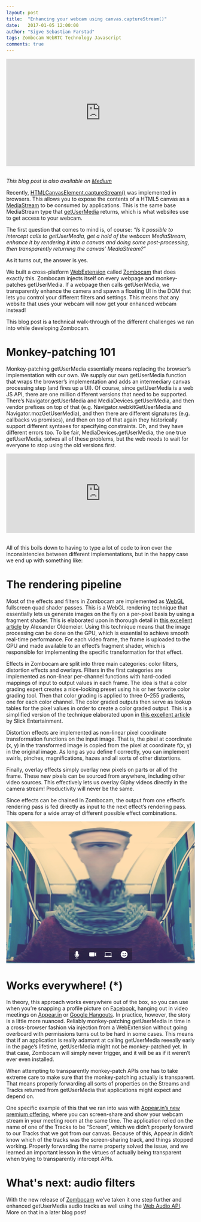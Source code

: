 ```yaml
---
layout: post
title:  "Enhancing your webcam using canvas.captureStream()"
date:   2017-01-05 12:00:00
author: "Sigve Sebastian Farstad"
tags: Zombocam WebRTC Technology Javascript
comments: true
---
```


<div style='position:relative; padding-bottom:57%'><iframe src='https://gfycat.com/ifr/DeterminedLightFerret?referrer=https%3A%2F%2Fmedium.com%2Fmedia%2F52bf1361cb0f67e59a11d67c281361ef%3FpostId%3Dc71e3dca9176' frameborder='0' scrolling='no' width='100%' height='100%' style='position:absolute;top:0;left:0;' allowfullscreen></iframe></div>
<br/>

*This blog post is also available on [Medium](https://medium.com/@zombocam/enhancing-your-webcam-using-canvas-capturestream-c71e3dca9176#.fcu6yn4ft)*

Recently, [HTMLCanvasElement.captureStream()](https://developer.mozilla.org/en-US/docs/Web/API/HTMLCanvasElement/captureStream) was implemented in browsers.
This allows you to expose the contents of a HTML5 canvas as a [MediaStream](https://developer.mozilla.org/en-US/docs/Web/API/Media_Streams_API) to be consumed by applications.
This is the same base MediaStream type that [getUserMedia](https://developer.mozilla.org/en-US/docs/Web/API/MediaDevices/getUserMedia) returns, which is what websites use to get access to your webcam.

The first question that comes to mind is, of course:
*“Is it possible to intercept calls to getUserMedia, get a hold of the webcam MediaStream, enhance it by rendering it into a canvas and doing some post-processing, then transparently returning the canvas’ MediaStream?”*

As it turns out, the answer is yes.

We built a cross-platform [WebExtension](https://developer.mozilla.org/en-US/Add-ons/WebExtensions) called [Zombocam](https://www.zombocam.com) that does exactly this.
Zombocam injects itself on every webpage and monkey-patches getUserMedia.
If a webpage then calls getUserMedia, we transparently enhance the camera and spawn a floating UI in the DOM that lets you control your different filters and settings.
This means that any website that uses your webcam will now get your enhanced webcam instead!

This blog post is a technical walk-through of the different challenges we ran into while developing Zombocam.


# Monkey-patching 101

Monkey-patching getUserMedia essentially means replacing the browser’s implementation with our own.
We supply our own getUserMedia function that wraps the browser’s implementation and adds an intermediary canvas processing step (and fires up a UI).
Of course, since getUserMedia is a web JS API, there are one million different versions that need to be supported.
There’s Navigator.getUserMedia and MediaDevices.getUserMedia, and then vendor prefixes on top of that (e.g. Navigator.webkitGetUserMedia and Navigator.mozGetUserMedia), and then there are different signatures (e.g. callbacks vs promises), and then on top of that again they historically support different syntaxes for specifying constraints.
Oh, and they have different errors too.
To be fair, MediaDevices.getUserMedia, the one true getUserMedia, solves all of these problems, but the web needs to wait for everyone to stop using the old versions first.


<div style='position:relative; padding-bottom:42%'><iframe src='https://gfycat.com/ifr/ColorlessGeneralAmericanwarmblood?referrer=https%3A%2F%2Fmedium.com%2Fmedia%2F0a29e31aa391394e50088082839f0f9f%3FpostId%3Dc71e3dca9176' frameborder='0' scrolling='no' width='100%' height='100%' style='position:absolute;top:0;left:0;' allowfullscreen></iframe></div>
<br/>

All of this boils down to having to type a lot of code to iron over the inconsistencies between different implementations, but in the happy case we end up with something like:


<script src="https://gist.github.com/sigvef/6e5a04c0974e2418f1b10c6b11a79d77.js"></script>

# The rendering pipeline

Most of the effects and filters in Zombocam are implemented as [WebGL](https://developer.mozilla.org/en-US/docs/Web/API/WebGL_API) fullscreen quad shader passes.
This is a WebGL rendering technique that essentially lets us generate images on the fly on a per-pixel basis by using a fragment shader.
This is elaborated upon in thorough detail in [this excellent article](https://blog.mayflower.de/4584-Playing-around-with-pixel-shaders-in-WebGL.html) by Alexander Oldemeier.
Using this technique means that the image processing can be done on the GPU, which is essential to achieve smooth real-time performance.
For each video frame, the frame is uploaded to the GPU and made available to an effect’s fragment shader, which is responsible for implementing the specific transformation for that effect.

<script src="https://gist.github.com/sigvef/cc5f6997000cf1c9a0aad6b1fd3e0425.js"></script>

Effects in Zombocam are split into three main categories: color filters, distortion effects and overlays.
Filters in the first categories are implemented as non-linear per-channel functions with hard-coded mappings of input to output values in each frame.
The idea is that a color grading expert creates a nice-looking preset using his or her favorite color grading tool.
Then that color grading is applied to three 0–255 gradients, one for each color channel.
The color graded outputs then serve as lookup tables for the pixel values in order to create a color graded output.
This is a simplified version of the technique elaborated upon in [this excellent article](http://www.slickentertainment.com/tech/dev-blog-128-color-grading-another-cool-rendering-trick/) by Slick Entertainment.

Distortion effects are implemented as non-linear pixel coordinate transformation functions on the input image.
That is, the pixel at coordinate (x, y) in the transformed image is copied from the pixel at coordinate f(x, y) in the original image.
As long as you define f correctly, you can implement swirls, pinches, magnifications, hazes and all sorts of other distortions.

Finally, overlay effects simply overlay new pixels on parts or all of the frame.
These new pixels can be sourced from anywhere, including other video sources.
This effectively lets us overlay Giphy videos directly in the camera stream!
Productivity will never be the same.

Since effects can be chained in Zombocam, the output from one effect’s rendering pass is fed directly as input to the next effect’s rendering pass.
This opens for a wide array of different possible effect combinations.


<img src="/images/zombocam1.png" alt="Zombocam can turn you into a cyclops if you’re not careful when chaining effects!"/>
<br/>

# Works everywhere! (\*)

In theory, this approach works everywhere out of the box, so you can use when you’re snapping a profile picture on [Facebook](https://facebook.com), hanging out in video meetings on [Appear.in](https://appear.in) or [Google Hangouts](https://hangouts.google.com).
In practice, however, the story is a little more nuanced.
Reliably monkey-patching getUserMedia in time in a cross-browser fashion via injection from a WebExtension without going overboard with permissions turns out to be hard in some cases.
This means that if an application is really adamant at calling getUserMedia reeeally early in the page’s lifetime, getUserMedia might not be monkey-patched yet.
In that case, Zombocam will simply never trigger, and it will be as if it weren’t ever even installed.

When attempting to transparently monkey-patch APIs one has to take extreme care to make sure that the monkey-patching actually is transparent.
That means properly forwarding all sorts of properties on the Streams and Tracks returned from getUserMedia that applications might expect and depend on.

One specific example of this that we ran into was with [Appear.in’s new premium offering](https://appear.in/information/premium/), where you can screen-share and show your webcam stream in your meeting room at the same time.
The application relied on the name of one of the Tracks to be “Screen”, which we didn’t properly forward to our Tracks that we got from our canvas.
Because of this, Appear.in didn’t know which of the tracks was the screen-sharing track, and things stopped working.
Properly forwarding the name property solved the issue, and we learned an important lesson in the virtues of actually being transparent when trying to transparently intercept APIs.

# What's next: audio filters

With the new release of [Zombocam](https://www.zombocam.com) we’ve taken it one step further and enhanced getUserMedia audio tracks as well using the [Web Audio API](https://developer.mozilla.org/en-US/docs/Web/API/Web_Audio_API).
More on that in a later blog post!
